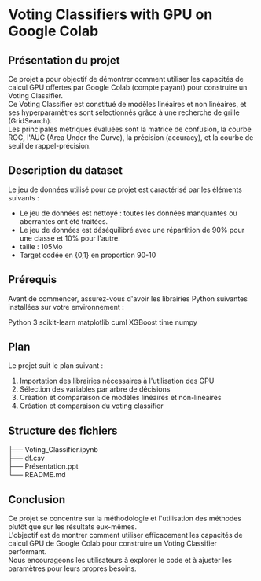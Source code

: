 # Voting Classifiers with GPU on Google Colab

## Présentation du projet

Ce projet a pour objectif de démontrer comment utiliser les capacités de calcul GPU offertes par Google Colab (compte payant) pour construire un Voting Classifier.      
Ce Voting Classifier est constitué de modèles linéaires et non linéaires, et ses hyperparamètres sont sélectionnés grâce à une recherche de grille (GridSearch).    
Les principales métriques évaluées sont la matrice de confusion, la courbe ROC, l'AUC (Area Under the Curve), la précision (accuracy), et la courbe de seuil de rappel-précision.    

## Description du dataset

Le jeu de données utilisé pour ce projet est caractérisé par les éléments suivants :

- Le jeu de données est nettoyé : toutes les données manquantes ou aberrantes ont été traitées.
- Le jeu de données est déséquilibré avec une répartition de 90% pour une classe et 10% pour l'autre.
- taille : 105Mo
- Target codée en {0,1} en proportion 90-10

## Prérequis
Avant de commencer, assurez-vous d'avoir les librairies Python suivantes installées sur votre environnement :

Python 3
scikit-learn
matplotlib
cuml
XGBoost
time
numpy


## Plan
Le projet suit le plan suivant :

1. Importation des librairies nécessaires à l'utilisation des GPU
2. Sélection des variables par arbre de décisions
3. Création et comparaison de modèles linéaires et non-linéaires
4. Création et comparaison du voting classifier

## Structure des fichiers

├── Voting_Classifier.ipynb     
├── df.csv     
├── Présentation.ppt     
└── README.md


## Conclusion
Ce projet se concentre sur la méthodologie et l'utilisation des méthodes plutôt que sur les résultats eux-mêmes.     
L'objectif est de montrer comment utiliser efficacement les capacités de calcul GPU de Google Colab pour construire un Voting Classifier performant.    
Nous encourageons les utilisateurs à explorer le code et à ajuster les paramètres pour leurs propres besoins.
